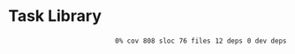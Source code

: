 # Task Library


<p align="right">
    <code>0% cov</code>&nbsp;
    <code>808 sloc</code>&nbsp;
    <code>76 files</code>&nbsp;
    <code>12 deps</code>&nbsp;
    <code>0 dev deps</code>
</p>



<!-- START doctoc -->
<!-- END doctoc -->
